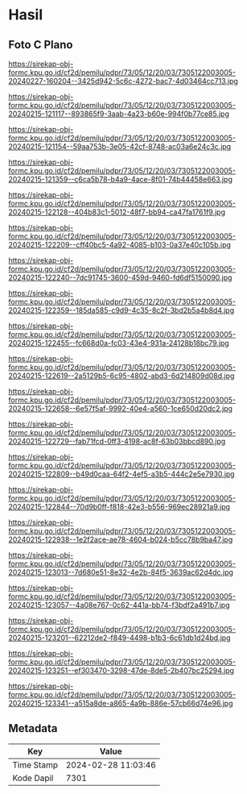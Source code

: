 # Hasil

## Foto C Plano

https://sirekap-obj-formc.kpu.go.id/cf2d/pemilu/pdpr/73/05/12/20/03/7305122003005-20240227-160204--3425d942-5c6c-4272-bac7-4d03464cc713.jpg

https://sirekap-obj-formc.kpu.go.id/cf2d/pemilu/pdpr/73/05/12/20/03/7305122003005-20240215-121117--893865f9-3aab-4a23-b60e-994f0b77ce85.jpg

https://sirekap-obj-formc.kpu.go.id/cf2d/pemilu/pdpr/73/05/12/20/03/7305122003005-20240215-121154--59aa753b-3e05-42cf-8748-ac03a6e24c3c.jpg

https://sirekap-obj-formc.kpu.go.id/cf2d/pemilu/pdpr/73/05/12/20/03/7305122003005-20240215-121359--c6ca5b78-b4a9-4ace-8f01-74b44458e663.jpg

https://sirekap-obj-formc.kpu.go.id/cf2d/pemilu/pdpr/73/05/12/20/03/7305122003005-20240215-122128--404b83c1-5012-48f7-bb94-ca47fa1761f9.jpg

https://sirekap-obj-formc.kpu.go.id/cf2d/pemilu/pdpr/73/05/12/20/03/7305122003005-20240215-122209--cff40bc5-4a92-4085-b103-0a37e40c105b.jpg

https://sirekap-obj-formc.kpu.go.id/cf2d/pemilu/pdpr/73/05/12/20/03/7305122003005-20240215-122240--7dc91745-3600-459d-9460-fd6df5150090.jpg

https://sirekap-obj-formc.kpu.go.id/cf2d/pemilu/pdpr/73/05/12/20/03/7305122003005-20240215-122359--185da585-c9d9-4c35-8c2f-3bd2b5a4b8d4.jpg

https://sirekap-obj-formc.kpu.go.id/cf2d/pemilu/pdpr/73/05/12/20/03/7305122003005-20240215-122455--fc668d0a-fc03-43e4-931a-24128b18bc79.jpg

https://sirekap-obj-formc.kpu.go.id/cf2d/pemilu/pdpr/73/05/12/20/03/7305122003005-20240215-122619--2a5129b5-6c95-4802-abd3-6d214809d08d.jpg

https://sirekap-obj-formc.kpu.go.id/cf2d/pemilu/pdpr/73/05/12/20/03/7305122003005-20240215-122658--6e57f5af-9992-40e4-a560-1ce650d20dc2.jpg

https://sirekap-obj-formc.kpu.go.id/cf2d/pemilu/pdpr/73/05/12/20/03/7305122003005-20240215-122729--fab71fcd-0ff3-4198-ac8f-63b03bbcd890.jpg

https://sirekap-obj-formc.kpu.go.id/cf2d/pemilu/pdpr/73/05/12/20/03/7305122003005-20240215-122809--b49d0caa-64f2-4ef5-a3b5-444c2e5e7930.jpg

https://sirekap-obj-formc.kpu.go.id/cf2d/pemilu/pdpr/73/05/12/20/03/7305122003005-20240215-122844--70d9b0ff-f818-42e3-b556-969ec28921a9.jpg

https://sirekap-obj-formc.kpu.go.id/cf2d/pemilu/pdpr/73/05/12/20/03/7305122003005-20240215-122938--1e2f2ace-ae78-4604-b024-b5cc78b9ba47.jpg

https://sirekap-obj-formc.kpu.go.id/cf2d/pemilu/pdpr/73/05/12/20/03/7305122003005-20240215-123013--7d680e51-8e32-4e2b-84f5-3639ac62d4dc.jpg

https://sirekap-obj-formc.kpu.go.id/cf2d/pemilu/pdpr/73/05/12/20/03/7305122003005-20240215-123057--4a08e767-0c62-441a-bb74-f3bdf2a491b7.jpg

https://sirekap-obj-formc.kpu.go.id/cf2d/pemilu/pdpr/73/05/12/20/03/7305122003005-20240215-123201--62212de2-f849-4498-b1b3-6c61db1d24bd.jpg

https://sirekap-obj-formc.kpu.go.id/cf2d/pemilu/pdpr/73/05/12/20/03/7305122003005-20240215-123251--ef303470-3298-47de-8de5-2b407bc25294.jpg

https://sirekap-obj-formc.kpu.go.id/cf2d/pemilu/pdpr/73/05/12/20/03/7305122003005-20240215-123341--a515a8de-a865-4a9b-886e-57cb66d74e96.jpg


## Metadata

| Key        | Value               |
| ---------- | ------------------- |
| Time Stamp | 2024-02-28 11:03:46 |
| Kode Dapil | 7301                |



